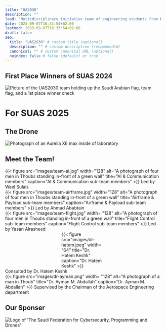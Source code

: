 ```yaml
---
title: "UA2030"
description: ""
lead: "Multidisciplinary initiative team of engineering students from KFUPM participating in the Worldwide UAV Competition"
date: 2023-09-07T16:33:54+02:00
lastmod: 2023-09-07T16:33:54+02:00
draft: false
seo:
  title: "UAS2030" # custom title (optional)
  description: "" # custom description (recommended)
  canonical: "" # custom canonical URL (optional)
  noindex: false # false (default) or true
---
```


## First Place Winners of SUAS 2024
<div class="row text-center justify-content-center" style="margin: 0 0 2em 0;">

![Picture of the UAS2030 team holding up the Saudi Arabian flag, team flag, and a 1st place winner check](images/suas2024-win.jpg)

</div>


# For SUAS 2025

## The Drone
<div class="row text-center justify-content-center">

![Photograph of an Aurelia X6 max inside of laboratory](images/suas2025-drone01.png)

</div>

## Meet the Team!
<div class="row justify-content-center" style="row-gap: 1em;">
<div class="col-lg-5">
	{{< figure  
	src="images/team-ai.jpg"
	width="128"
	alt="A photograph of four men in Thoubs standing in-front of a green wall"
	title="AI & Communication members"
	caption="AI & Communication sub-team members"
	 >}}
	Led by Wael Sulais
</div>
<div class="col-lg-5">
	{{< figure  
	src="images/team-airframe.jpg"
	width="128"
	alt="A photograph of four men in Thoubs standing in-front of a green wall"
	title="Airframe & Payload sub-team members"
	caption="Airframe & Payload sub-team members"
	>}}
	Led by Ahmad Ababtain
</div>
<div class="col-lg-5">
	{{< figure  src="images/team-flight.jpg"
	width= "128"
	alt="A photograph of four men in Thoubs standing in-front of a green wall"
	title="Flight Control sub-team members"
	caption="Flight Control sub-team members"
	 >}}
	Led by Yasan Alrasheed
</div>
<div class="col-lg-5">
<div style="width: 10em; margin: 0 auto;">
	{{< figure  src="images/dr-hatem.jpeg"
	width= "64"
	title="Dr. Hatem Keshk"
	caption="Dr. Hatem Keshk"
	 >}}
	 </div>
	 Consulted by Dr. Hatem Keshk
</div>
<div class="col-lg-5">
	{{< figure  src="images/dr-ayman.png"
	width= "128"
	alt="A photograph of a man in Thoub"
	title="Dr. Ayman M. Abdallah"
	caption="Dr. Ayman M. Abdallah"
	 >}}
	Supervised by the Chairman of the Aerospace Engineering department
</div>
</div>

## Our Sponser
<div class="text-center justify-content-center">
	<img src="images/safcsp.svg" alt="Logo of 'The Saudi Federation for Cybersecurity, Programming and Drones'" />
</div>
